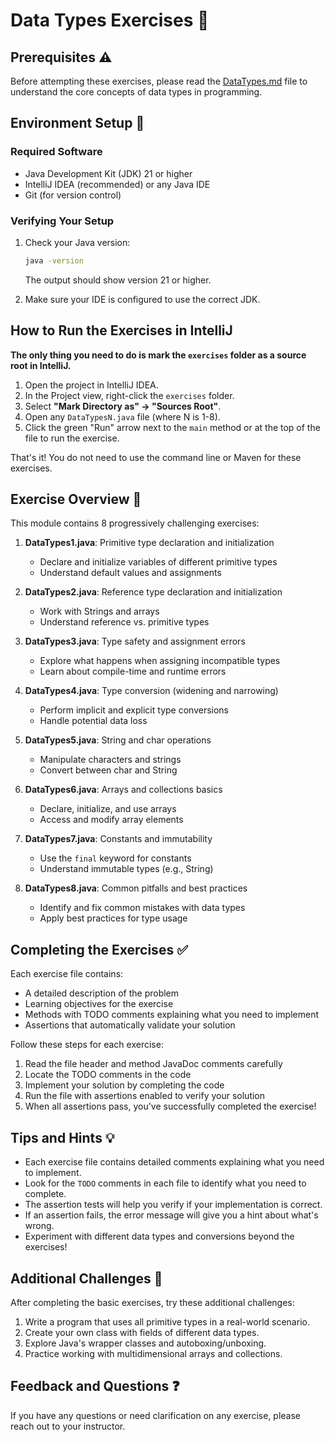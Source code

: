 # Data Types Exercises 🧪

## Prerequisites ⚠️

Before attempting these exercises, please read the [DataTypes.md](../../DataTypes.md) file to understand the core concepts of data types in programming.

## Environment Setup 🔧

### Required Software
- Java Development Kit (JDK) 21 or higher
- IntelliJ IDEA (recommended) or any Java IDE
- Git (for version control)

### Verifying Your Setup
1. Check your Java version:
   ```bash
   java -version
   ```
   The output should show version 21 or higher.

2. Make sure your IDE is configured to use the correct JDK.

## How to Run the Exercises in IntelliJ

**The only thing you need to do is mark the `exercises` folder as a source root in IntelliJ.**

1. Open the project in IntelliJ IDEA.
2. In the Project view, right-click the `exercises` folder.
3. Select **"Mark Directory as" → "Sources Root"**.
4. Open any `DataTypesN.java` file (where N is 1-8).
5. Click the green "Run" arrow next to the `main` method or at the top of the file to run the exercise.

That's it! You do not need to use the command line or Maven for these exercises.

## Exercise Overview 📂

This module contains 8 progressively challenging exercises:

1. **DataTypes1.java**: Primitive type declaration and initialization
   - Declare and initialize variables of different primitive types
   - Understand default values and assignments

2. **DataTypes2.java**: Reference type declaration and initialization
   - Work with Strings and arrays
   - Understand reference vs. primitive types

3. **DataTypes3.java**: Type safety and assignment errors
   - Explore what happens when assigning incompatible types
   - Learn about compile-time and runtime errors

4. **DataTypes4.java**: Type conversion (widening and narrowing)
   - Perform implicit and explicit type conversions
   - Handle potential data loss

5. **DataTypes5.java**: String and char operations
   - Manipulate characters and strings
   - Convert between char and String

6. **DataTypes6.java**: Arrays and collections basics
   - Declare, initialize, and use arrays
   - Access and modify array elements

7. **DataTypes7.java**: Constants and immutability
   - Use the `final` keyword for constants
   - Understand immutable types (e.g., String)

8. **DataTypes8.java**: Common pitfalls and best practices
   - Identify and fix common mistakes with data types
   - Apply best practices for type usage

## Completing the Exercises ✅

Each exercise file contains:
- A detailed description of the problem
- Learning objectives for the exercise
- Methods with TODO comments explaining what you need to implement
- Assertions that automatically validate your solution

Follow these steps for each exercise:

1. Read the file header and method JavaDoc comments carefully
2. Locate the TODO comments in the code
3. Implement your solution by completing the code
4. Run the file with assertions enabled to verify your solution
5. When all assertions pass, you've successfully completed the exercise!

## Tips and Hints 💡

- Each exercise file contains detailed comments explaining what you need to implement.
- Look for the `TODO` comments in each file to identify what you need to complete.
- The assertion tests will help you verify if your implementation is correct.
- If an assertion fails, the error message will give you a hint about what's wrong.
- Experiment with different data types and conversions beyond the exercises!

## Additional Challenges 🌟

After completing the basic exercises, try these additional challenges:

1. Write a program that uses all primitive types in a real-world scenario.
2. Create your own class with fields of different data types.
3. Explore Java's wrapper classes and autoboxing/unboxing.
4. Practice working with multidimensional arrays and collections.

## Feedback and Questions ❓

If you have any questions or need clarification on any exercise, please reach out to your instructor. 